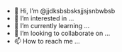- 👋 Hi, I’m @jjdksbsbsksjjsjsnbwbsb
- 👀 I’m interested in ...
- 🌱 I’m currently learning ...
- 💞️ I’m looking to collaborate on ...
- 📫 How to reach me ...

<!---
jjdksbsbsksjjsjsnbwbsb/jjdksbsbsksjjsjsnbwbsb is a ✨ special ✨ repository because its `README.md` (this file) appears on your GitHub profile.
You can click the Preview link to take a look at your changes.
--->
